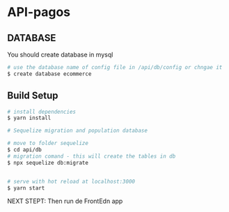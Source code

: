 # API-pagos


## DATABASE

You should create database in mysql


```bash
# use the database name of config file in /api/db/config or chngae it
$ create database ecommerce

```
## Build Setup

```bash
# install dependencies
$ yarn install

# Sequelize migration and population database

# move to folder sequelize
$ cd api/db
# migration comand - this will create the tables in db
$ npx sequelize db:migrate


# serve with hot reload at localhost:3000
$ yarn start
```


NEXT STEPT: Then run de FrontEdn app

